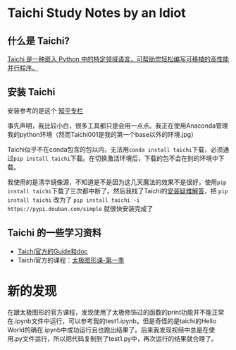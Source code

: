 # Taichi Study Notes by an Idiot 

## 什么是 Taichi?

[Taichi 是一种嵌入 Python 中的特定领域语言，可帮助您轻松编写可移植的高性能并行程序。](https://www.taichi-lang.org/) 

## 安装 Taichi

安装参考的是这个 [知乎专栏](https://zhuanlan.zhihu.com/p/570625967)

事先声明，我比较小白，很多工具都只是会用一点点。我正在使用Anaconda管理我的python环境（然而Taichi001是我的第一个base以外的环境.jpg）

Taichi似乎不在conda包含的包以内，无法用`conda install taichi`下载，必须通过`pip install taichi`下载。在切换激活环境后，下载的包不会在别的环境中下载。

我使用的是清华镜像源，不知道是不是因为这几天魔法的效果不是很好，使用`pip install taichi`下载了三次都中断了。然后我找了Taichi的[安装疑难解答](https://docs.taichi-lang.org/zh-Hans/docs/install/)，把
```pip install taichi```
改为了
```pip install taichi -i https://pypi.douban.com/simple```
就很快安装完成了

## Taichi 的一些学习资料
-  [Taichi官方的Guide和doc](https://docs.taichi-lang.cn/docs/hello_world/) 
-  Taichi官方的课程：[太极图形课-第一季](https://docs.taichi-lang.org/tgc01) 

# 新的发现

在跟太极图形的官方课程，发现使用了太极修饰过的函数的print功能并不能正常在.ipynb文件中运行，可以参考我的test1.ipynb。但是奇怪的是taichi的Hello World的确在.ipynb中成功运行且也跑出结果了。后来我发现视频中总是在使用.py文件运行，所以把代码复制到了test1.py中，再次运行的结果就合理了。

